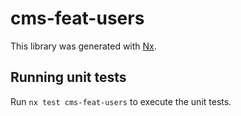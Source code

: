 # cms-feat-users

This library was generated with [Nx](https://nx.dev).

## Running unit tests

Run `nx test cms-feat-users` to execute the unit tests.
